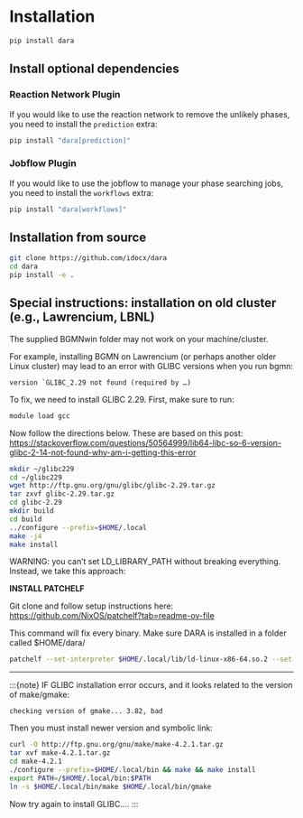 # Installation
```bash
pip install dara
```
## Install optional dependencies
### Reaction Network Plugin
If you would like to use the reaction network to remove the unlikely phases, 
you need to install the `prediction` extra:

```bash 
pip install "dara[prediction]"
```

### Jobflow Plugin
If you would like to use the jobflow to manage your phase searching jobs,
you need to install the `workflows` extra:

```bash
pip install "dara[workflows]"
```

## Installation from source
```bash
git clone https://github.com/idocx/dara
cd dara
pip install -e .
```

## Special instructions: installation on old cluster (e.g., Lawrencium, LBNL)

The supplied BGMNwin folder may not work on your machine/cluster.

For example, installing BGMN on Lawrencium (or perhaps another older Linux cluster) may lead to an error with GLIBC versions when you run bgmn:

    version `GLIBC_2.29 not found (required by …)

To fix, we need to install GLIBC 2.29. First, make sure to run:

```bash
module load gcc
```

Now follow the directions below. These are based on this post:
<https://stackoverflow.com/questions/50564999/lib64-libc-so-6-version-glibc-2-14-not-found-why-am-i-getting-this-error>

```bash
mkdir ~/glibc229
cd ~/glibc229
wget http://ftp.gnu.org/gnu/glibc/glibc-2.29.tar.gz
tar zxvf glibc-2.29.tar.gz
cd glibc-2.29
mkdir build
cd build
../configure --prefix=$HOME/.local
make -j4
make install
```

WARNING: you can’t set LD_LIBRARY_PATH without breaking everything. Instead, we take this approach:

**INSTALL PATCHELF**

Git clone and follow setup instructions here: <https://github.com/NixOS/patchelf?tab=readme-ov-file>

This command will fix every binary. Make sure DARA is installed in a folder called $HOME/dara/

```bash
patchelf --set-interpreter $HOME/.local/lib/ld-linux-x86-64.so.2 --set-rpath $HOME/.local/lib/ $HOME/dara/dara/src/dara/bgmn/BGMNwin/bgmn && patchelf --set-interpreter $HOME/.local/lib/ld-linux-x86-64.so.2 --set-rpath $HOME/.local/lib/ $HOME/dara/dara/src/dara/bgmn/BGMNwin/eflech && patchelf --set-interpreter $HOME/.local/lib/ld-linux-x86-64.so.2 --set-rpath $HOME/.local/lib/ $HOME/dara/dara/src/dara/bgmn/BGMNwin/geomet && patchelf --set-interpreter $HOME/.local/lib/ld-linux-x86-64.so.2 --set-rpath $HOME/.local/lib/ $HOME/dara/dara/src/dara/bgmn/BGMNwin/gertest && patchelf --set-interpreter $HOME/.local/lib/ld-linux-x86-64.so.2 --set-rpath $HOME/.local/lib/ $HOME/dara/dara/src/dara/bgmn/BGMNwin/index && patchelf --set-interpreter $HOME/.local/lib/ld-linux-x86-64.so.2 --set-rpath $HOME/.local/lib/ $HOME/dara/dara/src/dara/bgmn/BGMNwin/lamtest && patchelf --set-interpreter $HOME/.local/lib/ld-linux-x86-64.so.2 --set-rpath $HOME/.local/lib/ $HOME/dara/dara/src/dara/bgmn/BGMNwin/makegeq && patchelf --set-interpreter $HOME/.local/lib/ld-linux-x86-64.so.2 --set-rpath $HOME/.local/lib/ $HOME/dara/dara/src/dara/bgmn/BGMNwin/output && patchelf --set-interpreter $HOME/.local/lib/ld-linux-x86-64.so.2 --set-rpath $HOME/.local/lib/ $HOME/dara/dara/src/dara/bgmn/BGMNwin/plot1 && patchelf --set-interpreter $HOME/.local/lib/ld-linux-x86-64.so.2 --set-rpath $HOME/.local/lib/ $HOME/dara/dara/src/dara/bgmn/BGMNwin/spacegrp && patchelf --set-interpreter $HOME/.local/lib/ld-linux-x86-64.so.2 --set-rpath $HOME/.local/lib/ $HOME/dara/dara/src/dara/bgmn/BGMNwin/teil && patchelf --set-interpreter $HOME/.local/lib/ld-linux-x86-64.so.2 --set-rpath $HOME/.local/lib/ $HOME/dara/dara/src/dara/bgmn/BGMNwin/verzerr
```

---

:::{note}
IF GLIBC installation error occurs, and it looks related to the version of make/gmake:

    checking version of gmake... 3.82, bad

Then you must install newer version and symbolic link:

```bash
curl -O http://ftp.gnu.org/gnu/make/make-4.2.1.tar.gz
tar xvf make-4.2.1.tar.gz
cd make-4.2.1
./configure --prefix=$HOME/.local/bin && make && make install
export PATH=/$HOME/.local/bin:$PATH
ln -s $HOME/.local/bin/make $HOME/.local/bin/gmake
```

Now try again to install GLIBC….
:::